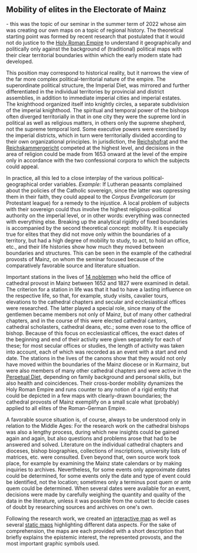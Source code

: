 <h2>Mobility of elites in the Electorate of Mainz</h2>

<p>- this was the topic of our seminar in the summer term of 2022 whose aim was creating our own maps on a topic of regional history. 
The theoretical starting point was formed by recent research that postulated that it would not do justice to the <a href="https://www.britannica.com/place/Holy-Roman-Empire">Holy Roman Empire</a> to understand it geographically and 
politically only against the background of (traditional) political maps with their clear territorial boundaries within which the early modern state had developed.</p> 

<p>This position may correspond to historical reality, but it narrows the view of the far more complex political-territorial nature of the empire. 
The superordinate political structure, the Imperial Diet, was mirrored and further differentiated in the individual territories by provincial and district assemblies, 
in addition to immediate imperial cities and imperial estates. The knighthood organized itself into knightly circles, a separate subdivision of the imperial knighthood. 
The spiritual and temporal power of the bishops often diverged territorially in that in one city they were the supreme lord in political as well as religious matters, 
in others only the supreme shepherd, not the supreme temporal lord. Some executive powers were exercised by the imperial districts, which in turn were territorially 
divided according to their own organizational principles. In jurisdiction, the <a href="https://en.wikipedia.org/wiki/Aulic_Council">Reichshofrat</a> and the <a href="https://en.wikipedia.org/wiki/Reichskammergericht">Reichskammergericht</a> competed at the highest level, and decisions 
in the area of religion could be made from 1653 onward at the level of the empire only in accordance with the two confessional corpora to which the subjects could 
appeal.</p>

<p>In practice, all this led to a close interplay of the various political-geographical order variables. <em>Example:</em> If Lutheran peasants complained about the policies of the Catholic sovereign, since the latter was oppressing them in their faith, they could appeal to the <em>Corpus Evangelicorum</em> (or Protestant league) for a remedy to the injustice. A local problem of subjects with their sovereign could thus involve the highest religious-political authority on the imperial level, or in other words: everything was connected with everything else. Breaking up the analytical rigidity of fixed boundaries is accompanied by the second theoretical concept: mobility. It is especially true for elites that they did not move only within the boundaries of a territory, but had a high degree of mobility to study, to act, to hold an office, etc., and their life histories show how much they moved between boundaries and structures.
This can be seen in the example of the cathedral provosts of Mainz, on whom the seminar focused because of the comparatively favorable source and literature situation.</p> 

<p>Important stations in the lives of <a href="https://ieg-dhr.github.io/DigiKAR_Projektseminar/information_EN.html">14 noblemen</a> who held the office of cathedral provost in Mainz between 1652 and 1827 were examined in detail. 
The criterion for a station in life was that it had to have a lasting influence on the respective life, so that, for example, study visits, cavalier tours, 
elevations to the cathedral chapters and secular and ecclesiastical offices were researched. The latter played a special role, since many of the gentlemen became 
members not only of Mainz, but of many other cathedral chapters, and in the course of this were elected cathedral cantors, cathedral scholasters, cathedral deans, etc.; 
some even rose to the office of bishop. Because of this focus on ecclesiastical offices, the exact dates of the beginning and end of their activity were given 
separately for each of these; for most secular offices or studies, the length of activity was taken into account, each of which was recorded as an event with a 
start and end date. The stations in the lives of the canons show that they would not only have moved within the boundaries of the Mainz diocese or in Kurmainz, 
but were also members of many other cathedral chapters and were active in the <a href="https://www.britannica.com/topic/Diet-German-government">Perpetual Diet</a>, depending on family background and personal skills, but also health and coincidences. Their cross-border mobility dynamizes the Holy Roman Empire and runs counter to any notion of a rigid entity that could be depicted in a few maps with 
clearly-drawn boundaries; the cathedral provosts of Mainz exemplify on a small scale what (probably) applied to all elites of the Roman-German Empire.</p>

<p>A favorable source situation is, of course, always to be understood only in relation to the Middle Ages: For the research work on the cathedral bishops was also a lengthy process, during which new insights could be gained again and again, but also questions and problems arose that had to be answered and solved. Literature on the individual cathedral chapters and dioceses, bishop biographies, collections of inscriptions, university lists of matrices, etc. were consulted. Even beyond that, own source work took place, for example by examining the Mainz state calendars or by making inquiries to archives. Nevertheless, for some events only approximate dates could be determined, for some events only the date and type of event could be identified, not the location; sometimes only a terminus post quem or ante quem could be determined. When several dates were available for an event, decisions were made by carefully weighing the quantity and quality of the data in the literature, unless it was possible from the outset to decide cases of doubt by researching sources and archives on one's own.</p>

<p>Following the research work, we created an <a href="https://ieg-dhr.github.io/DigiKAR_Projektseminar/interactive-map_EN.html">interactive map</a> as well as several <a href="https://ieg-dhr.github.io/DigiKAR_Projektseminar/static-maps_DE.html">static maps</a> highlighting different data aspects. For the sake of comprehension, the maps are each provided with a short description that briefly explains the epistemic interest, the represented provosts, and the most important graphic symbols used.</p>
